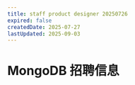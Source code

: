 ```yaml
---
title: staff product designer 20250726
expired: false
createdDate: 2025-07-27
lastUpdated: 2025-09-03
---
```


# MongoDB 招聘信息

<JobPostingTable job-posting-json-path="mongodb/data/staff-product-designer-20250726" />